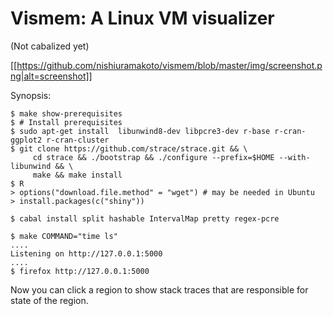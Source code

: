 # Vismem: A Linux VM visualizer

(Not cabalized yet)

[[https://github.com/nishiuramakoto/vismem/blob/master/img/screenshot.png|alt=screenshot]]

Synopsis:

    $ make show-prerequisites
	$ # Install prerequisites
    $ sudo apt-get install  libunwind8-dev libpcre3-dev r-base r-cran-ggplot2 r-cran-cluster
	$ git clone https://github.com/strace/strace.git && \
	     cd strace && ./bootstrap && ./configure --prefix=$HOME --with-libunwind && \
	     make && make install
    $ R
    > options("download.file.method" = "wget") # may be needed in Ubuntu
	> install.packages(c("shiny"))

    $ cabal install split hashable IntervalMap pretty regex-pcre

    $ make COMMAND="time ls"
	....
    Listening on http://127.0.0.1:5000
	....
	$ firefox http://127.0.0.1:5000


Now you can click a region to show stack traces that are responsible for state of the region.
